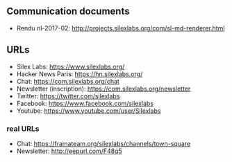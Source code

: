 ## Communication documents

- Rendu nl-2017-02: http://projects.silexlabs.org/com/sl-md-renderer.html

## URLs

- Silex Labs: https://www.silexlabs.org/
- Hacker News Paris: https://hn.silexlabs.org/
- Chat: https://com.silexlabs.org/chat
- Newsletter (inscription): https://com.silexlabs.org/newsletter
- Twitter: https://twitter.com/silexlabs
- Facebook: https://www.facebook.com/silexlabs
- Youtube: https://www.youtube.com/user/Silexlabs

### real URLs

- Chat: https://framateam.org/silexlabs/channels/town-square
- Newsletter: http://eepurl.com/F48q5
